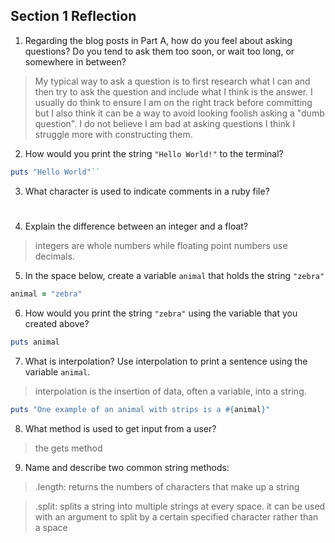 ## Section 1 Reflection

1. Regarding the blog posts in Part A, how do you feel about asking questions? Do you tend to ask them too soon, or wait too long, or somewhere in between?

>My typical way to ask a question is to first research what I can and then try to ask the question and include what I think is the answer.  I usually do think to ensure I am on the right track before committing but I also think it can be a way to avoid looking foolish asking a "dumb question".  I do not believe I am bad at asking questions I think I struggle more with constructing them.

2. How would you print the string `"Hello World!"` to the terminal?

```ruby
puts "Hello World"``
```

3. What character is used to indicate comments in a ruby file?

>#

4. Explain the difference between an integer and a float?

>integers are whole numbers while floating point numbers use decimals.

5. In the space below, create a variable `animal` that holds the string `"zebra"`

```ruby
animal = "zebra"
```

6. How would you print the string `"zebra"` using the variable that you created above?

```ruby
puts animal
```

7. What is interpolation? Use interpolation to print a sentence using the variable `animal`.

>interpolation is the insertion of data, often a variable, into a string.

```ruby
puts "One example of an animal with strips is a #{animal}"
```


8. What method is used to get input from a user?

>the gets method

9. Name and describe two common string methods:

>.length: returns the numbers of characters that make up a string

>.split: splits a string into multiple strings at every space.  it can be used
with an argument to split by a certain specified character rather than a space
